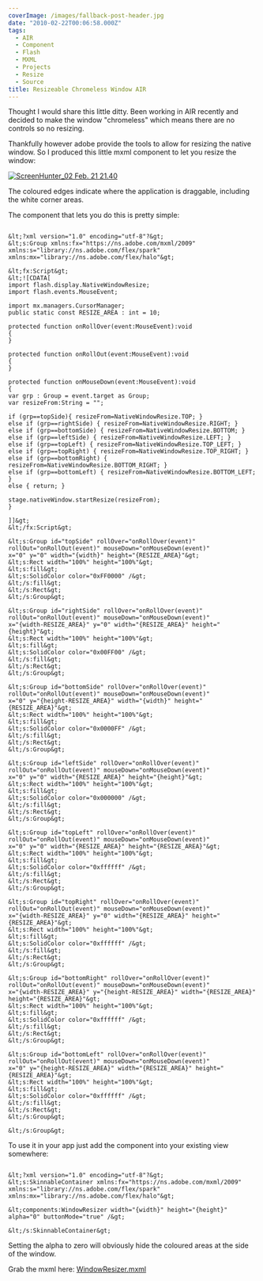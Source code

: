 ```yaml
---
coverImage: /images/fallback-post-header.jpg
date: "2010-02-22T00:06:58.000Z"
tags:
  - AIR
  - Component
  - Flash
  - MXML
  - Projects
  - Resize
  - Source
title: Resizeable Chromeless Window AIR
---
```


Thought I would share this little ditty. Been working in AIR recently and decided to make the window "chromeless" which means there are no controls so no resizing.

Thankfully however adobe provide the tools to allow for resizing the native window. So I produced this little mxml component to let you resize the window:

<!-- more -->

[![](/wp-content/uploads/2010/02/ScreenHunter_02-Feb.-21-21.40.gif "ScreenHunter_02 Feb. 21 21.40")](/wp-content/uploads/2010/02/ScreenHunter_02-Feb.-21-21.40.gif)

The coloured edges indicate where the application is draggable, including the white corner areas.

The component that lets you do this is pretty simple:

```

&lt;?xml version="1.0" encoding="utf-8"?&gt;
&lt;s:Group xmlns:fx="https://ns.adobe.com/mxml/2009"
xmlns:s="library://ns.adobe.com/flex/spark"
xmlns:mx="library://ns.adobe.com/flex/halo"&gt;

&lt;fx:Script&gt;
&lt;![CDATA[
import flash.display.NativeWindowResize;
import flash.events.MouseEvent;

import mx.managers.CursorManager;
public static const RESIZE_AREA : int = 10;

protected function onRollOver(event:MouseEvent):void
{
}

protected function onRollOut(event:MouseEvent):void
{
}

protected function onMouseDown(event:MouseEvent):void
{
var grp : Group = event.target as Group;
var resizeFrom:String = "";

if (grp==topSide){ resizeFrom=NativeWindowResize.TOP; }
else if (grp==rightSide) { resizeFrom=NativeWindowResize.RIGHT; }
else if (grp==bottomSide) { resizeFrom=NativeWindowResize.BOTTOM; }
else if (grp==leftSide) { resizeFrom=NativeWindowResize.LEFT; }
else if (grp==topLeft) { resizeFrom=NativeWindowResize.TOP_LEFT; }
else if (grp==topRight) { resizeFrom=NativeWindowResize.TOP_RIGHT; }
else if (grp==bottomRight) { resizeFrom=NativeWindowResize.BOTTOM_RIGHT; }
else if (grp==bottomLeft) { resizeFrom=NativeWindowResize.BOTTOM_LEFT; }
else { return; }

stage.nativeWindow.startResize(resizeFrom);
}

]]&gt;
&lt;/fx:Script&gt;

&lt;s:Group id="topSide" rollOver="onRollOver(event)" rollOut="onRollOut(event)" mouseDown="onMouseDown(event)"
x="0" y="0" width="{width}" height="{RESIZE_AREA}"&gt;
&lt;s:Rect width="100%" height="100%"&gt;
&lt;s:fill&gt;
&lt;s:SolidColor color="0xFF0000" /&gt;
&lt;/s:fill&gt;
&lt;/s:Rect&gt;
&lt;/s:Group&gt;

&lt;s:Group id="rightSide" rollOver="onRollOver(event)" rollOut="onRollOut(event)" mouseDown="onMouseDown(event)"
x="{width-RESIZE_AREA}" y="0" width="{RESIZE_AREA}" height="{height}"&gt;
&lt;s:Rect width="100%" height="100%"&gt;
&lt;s:fill&gt;
&lt;s:SolidColor color="0x00FF00" /&gt;
&lt;/s:fill&gt;
&lt;/s:Rect&gt;
&lt;/s:Group&gt;

&lt;s:Group id="bottomSide" rollOver="onRollOver(event)" rollOut="onRollOut(event)" mouseDown="onMouseDown(event)"
x="0" y="{height-RESIZE_AREA}" width="{width}" height="{RESIZE_AREA}"&gt;
&lt;s:Rect width="100%" height="100%"&gt;
&lt;s:fill&gt;
&lt;s:SolidColor color="0x0000FF" /&gt;
&lt;/s:fill&gt;
&lt;/s:Rect&gt;
&lt;/s:Group&gt;

&lt;s:Group id="leftSide" rollOver="onRollOver(event)" rollOut="onRollOut(event)" mouseDown="onMouseDown(event)"
x="0" y="0" width="{RESIZE_AREA}" height="{height}"&gt;
&lt;s:Rect width="100%" height="100%"&gt;
&lt;s:fill&gt;
&lt;s:SolidColor color="0x000000" /&gt;
&lt;/s:fill&gt;
&lt;/s:Rect&gt;
&lt;/s:Group&gt;

&lt;s:Group id="topLeft" rollOver="onRollOver(event)" rollOut="onRollOut(event)" mouseDown="onMouseDown(event)"
x="0" y="0" width="{RESIZE_AREA}" height="{RESIZE_AREA}"&gt;
&lt;s:Rect width="100%" height="100%"&gt;
&lt;s:fill&gt;
&lt;s:SolidColor color="0xffffff" /&gt;
&lt;/s:fill&gt;
&lt;/s:Rect&gt;
&lt;/s:Group&gt;

&lt;s:Group id="topRight" rollOver="onRollOver(event)" rollOut="onRollOut(event)" mouseDown="onMouseDown(event)"
x="{width-RESIZE_AREA}" y="0" width="{RESIZE_AREA}" height="{RESIZE_AREA}"&gt;
&lt;s:Rect width="100%" height="100%"&gt;
&lt;s:fill&gt;
&lt;s:SolidColor color="0xffffff" /&gt;
&lt;/s:fill&gt;
&lt;/s:Rect&gt;
&lt;/s:Group&gt;

&lt;s:Group id="bottomRight" rollOver="onRollOver(event)" rollOut="onRollOut(event)" mouseDown="onMouseDown(event)"
x="{width-RESIZE_AREA}" y="{height-RESIZE_AREA}" width="{RESIZE_AREA}" height="{RESIZE_AREA}"&gt;
&lt;s:Rect width="100%" height="100%"&gt;
&lt;s:fill&gt;
&lt;s:SolidColor color="0xffffff" /&gt;
&lt;/s:fill&gt;
&lt;/s:Rect&gt;
&lt;/s:Group&gt;

&lt;s:Group id="bottomLeft" rollOver="onRollOver(event)" rollOut="onRollOut(event)" mouseDown="onMouseDown(event)"
x="0" y="{height-RESIZE_AREA}" width="{RESIZE_AREA}" height="{RESIZE_AREA}"&gt;
&lt;s:Rect width="100%" height="100%"&gt;
&lt;s:fill&gt;
&lt;s:SolidColor color="0xffffff" /&gt;
&lt;/s:fill&gt;
&lt;/s:Rect&gt;
&lt;/s:Group&gt;

&lt;/s:Group&gt;

```

To use it in your app just add the component into your existing view somewhere:

```

&lt;?xml version="1.0" encoding="utf-8"?&gt;
&lt;s:SkinnableContainer xmlns:fx="https://ns.adobe.com/mxml/2009" xmlns:s="library://ns.adobe.com/flex/spark" xmlns:mx="library://ns.adobe.com/flex/halo"&gt;

&lt;components:WindowResizer width="{width}" height="{height}" alpha="0" buttonMode="true" /&gt;

&lt;/s:SkinnableContainer&gt;

```

Setting the alpha to zero will obviously hide the coloured areas at the side of the window.

Grab the mxml here: [WindowResizer.mxml](https://www.mikecann.co.uk/Files/WindowResizer.mxml)
